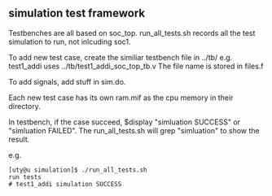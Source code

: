 ## simulation test framework

Testbenches are all based on soc_top.
run_all_tests.sh records all the test simulation to run,
not inlcuding soc1.

To add new test case, create the similiar testbench file in ../tb/
e.g. test1_addi uses ../tb/test1_addi_soc_top_tb.v
The file name is stored in files.f

To add signals, add stuff in sim.do.

Each new test case has its own ram.mif as the cpu memory
in their directory.

In testbench, if the case succeed, $display "simluation SUCCESS"
or "simluation FAILED". The run_all_tests.sh will grep "simluation"
to show the result.

e.g.

```````````````````````````
[uty@u simulation]$ ./run_all_tests.sh
run tests
# test1_addi simulation SUCCESS
```````````````````````````
